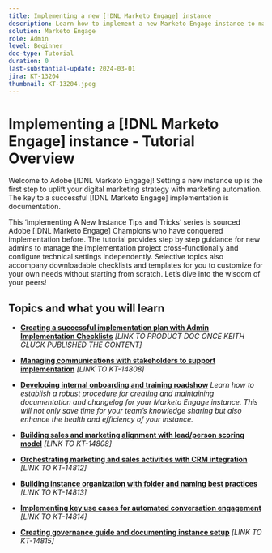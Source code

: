 ```yaml
---
title: Implementing a new [!DNL Marketo Engage] instance 
description: Learn how to implement a new Marketo Engage instance to make the most out of its power. This ‘Implementing a new Marketo Engage’ Tips and Tricks series provides best practices proven by Adobe [!DNL Marketo Engage] Champions. Topics covered include stakeholder management, implementation project management, internal training, building lead/person scoring model, setting up initial CRM sync and more.
solution: Marketo Engage
role: Admin
level: Beginner
doc-type: Tutorial
duration: 0
last-substantial-update: 2024-03-01
jira: KT-13204
thumbnail: KT-13204.jpeg
---
```

# Implementing a [!DNL Marketo Engage] instance - Tutorial Overview

Welcome to Adobe [!DNL Marketo Engage]! Setting a new instance up is the first step to uplift your digital marketing strategy with marketing automation. The key to a successful [!DNL Marketo Engage] implementation is documentation.  

This ‘Implementing A New Instance Tips and Tricks’ series is sourced Adobe [!DNL Marketo Engage] Champions who have conquered implementation before. The tutorial provides step by step guidance for new admins to manage the implementation project cross-functionally and configure technical settings independently. Selective topics also accompany downloadable checklists and templates for you to customize for your own needs without starting from scratch. Let’s dive into the wisdom of your peers!

## Topics and what you will learn

* **[Creating a successful implementation plan with Admin Implementation Checklists](../marketo/overview.md)**
*[LINK TO PRODUCT DOC ONCE KEITH GLUCK PUBLISHED THE CONTENT]*

* **[Managing communications with stakeholders to support implementation](../marketo/overview.md)**
*[LINK TO KT-14808]*

* **[Developing internal onboarding and training roadshow](../marketo-tutorial-implementing-new-instance/internal-training-roadshow.md)**
*Learn how to establish a robust procedure for creating and maintaining documentation and changelog for your Marketo Engage instance. This will not only save time for your team’s knowledge sharing but also enhance the health and efficiency of your instance.*

* **[Building sales and marketing alignment with lead/person scoring model](../marketo/overview.md)**
*[LINK TO KT-14808]*

* **[Orchestrating marketing and sales activities with CRM integration](../marketo/overview.md)**
*[LINK TO KT-14812]*

* **[Building instance organization with folder and naming best practices](../marketo/overview.md)**
*[LINK TO KT-14813]*

* **[Implementing key use cases for automated conversation engagement](../marketo/overview.md)**
*[LINK TO KT-14814]*

* **[Creating governance guide and documenting instance setup](../marketo/overview.md)**
*[LINK TO KT-14815]*
